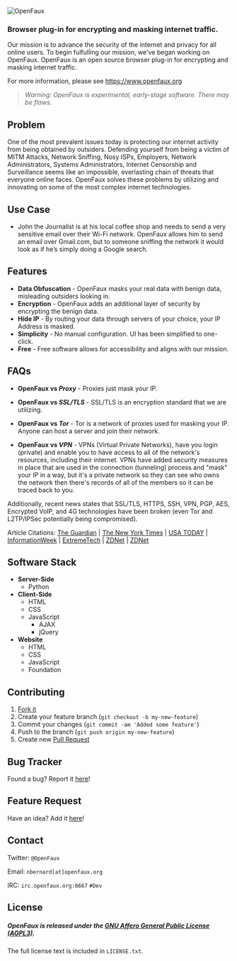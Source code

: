 ![OpenFaux](https://raw.github.com/openfaux/openfaux-website/master/HTML/IMG/openfaux-horizontal-2500px.png)
### Browser plug-in for encrypting and masking internet traffic.
Our mission is to advance the security of the internet and privacy for all online users. To begin fulfulling our mission, we've began working on OpenFaux. OpenFaux is an open source browser plug-in for encrypting and masking internet traffic.

For more information, please see https://www.openfaux.org

> _Warning: OpenFaux is experimental, early-stage software. There may be flaws._

## Problem

One of the most prevalent issues today is protecting our internet activity from being obtained by outsiders. Defending yourself from being a victim of MITM Attacks, Network Sniffing, Nosy ISPs, Employers, Network Administrators, Systems Administrators, Internet Censorship and Surveillance seems like an impossible, everlasting chain of threats that everyone online faces. OpenFaux solves these problems by utilizing and innovating on some of the most complex internet technologies.  

## Use Case

* John the Journalist is at his local coffee shop and needs to send a very sensitive email over their Wi-Fi network. OpenFaux allows him to send an email over Gmail.com, but to someone sniffing the network it would look as if he’s simply doing a Google search.

## Features

* **Data Obfuscation** - OpenFaux masks your real data with benign data, misleading outsiders looking in.
* **Encryption** - OpenFaux adds an additional layer of security by encrypting the benign data.
* **Hide IP** - By routing your data through servers of your choice, your IP Address is masked.
* **Simplicity** - No manual configuration. UI has been simplified to one-click.
* **Free** - Free software allows for accessibility and aligns with our mission.

## FAQs

* **OpenFaux vs _Proxy_** - Proxies just mask your IP.

* **OpenFaux vs _SSL/TLS_** - SSL/TLS is an encryption standard that we are utilizing. 
 
* **OpenFaux vs _Tor_** - Tor is a network of proxies used for masking your IP. Anyone can host a server and join their network.

* **OpenFaux vs _VPN_** - VPNs (Virtual Private Networks), have you login (private) and enable you to have access to all of the network's resources, including their internet. VPNs have added security measures in place that are used in the connection (tunneling) process and "mask" your IP in a way, but it's a private network so they can see who owns the network then there's records of all of the members so it can be traced back to you.

Additionally, recent news states that SSL/TLS, HTTPS, SSH, VPN, PGP, AES, Encrypted VoIP, and 4G technologies have been broken (even Tor and L2TP/IPSec potentially being compromised).

Article Citations: 
[The Guardian](http://www.theguardian.com/world/2013/sep/05/nsa-gchq-encryption-codes-security) |
[The New York Times](http://www.nytimes.com/2013/09/06/us/nsa-foils-much-internet-encryption.html?hp&_r=0&pagewanted=all) |
[USA TODAY](http://www.usatoday.com/story/news/nation/2013/09/05/nsa-snowden-encryption-cracked/2772721/) |
[InformationWeek](http://www.informationweek.com/security/risk-management/nsa-surveillance-can-penetrate-vpns/d/d-id/1110996?) |
[ExtremeTech](http://www.extremetech.com/computing/165849-nsa-and-gchq-have-broken-internet-encryption-created-backdoors-that-anyone-could-use) |
[ZDNet](http://www.zdnet.com/uk-us-able-to-crack-most-encryption-used-online-7000020309/) |
[ZDNet](http://www.zdnet.com/has-the-nsa-broken-ssl-tls-aes-7000020312/)

## Software Stack

* **Server-Side**
    * Python
* **Client-Side**
    * HTML
    * CSS
    * JavaScript
      * AJAX
      * jQuery
* **Website**
    * HTML
    * CSS
    * JavaScript
    * Foundation

## Contributing

1. [Fork it](https://help.github.com/articles/fork-a-repo)
2. Create your feature branch (`git checkout -b my-new-feature`)
3. Commit your changes (`git commit -am 'Added some feature'`)
4. Push to the branch (`git push origin my-new-feature`)
5. Create new [Pull Request](https://help.github.com/articles/using-pull-requests)

## Bug Tracker

Found a bug? Report it [here](https://github.com/openfaux/openfaux-website/issues/)!

## Feature Request

Have an idea? Add it [here](https://github.com/openfaux/openfaux-website/issues/)!

## Contact

Twitter: `@OpenFaux`

Email: `nbernard[at]openfaux.org`

IRC: `irc.openfaux.org:6667` `#Dev`

## License

##### OpenFaux is released under the [GNU Affero General Public License (AGPL3)](https://www.gnu.org/licenses/agpl-3.0.html).
The full license text is included in `LICENSE.txt`.
